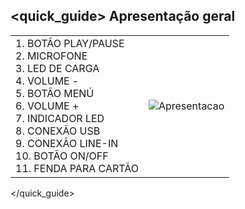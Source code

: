 ## <quick_guide> Apresentação geral

|  |  |
|:-------|:-------|
|1.	BOTÃO PLAY/PAUSE <br> 2.	MICROFONE <br> 3.	LED DE CARGA <br> 4. VOLUME - <br> 5.	BOTÃO MENÚ <br> 6. VOLUME +	<br> 7.	INDICADOR LED <br> 8.	CONEXÃO USB <br> 9.	CONEXÃO LINE-IN <br> 10. BOTÃO ON/OFF <br> 11. FENDA PARA CARTÃO|![Apresentacao](http://static.energysistem.com/images/manuals/42123/53988aa472b0e.jpg)|
</quick_guide>
